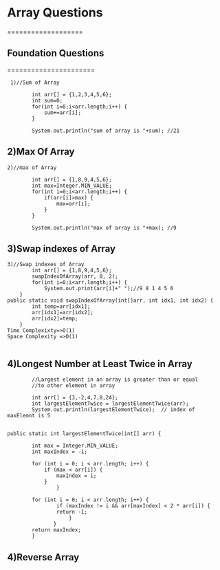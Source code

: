 # Array  Questions 
===================
## Foundation Questions
======================
```
 1)//Sum of Array
		
		int arr[] = {1,2,3,4,5,6};
		int sum=0;
		for(int i=0;i<arr.length;i++) {
			sum+=arr[i];
		}
		
		System.out.println("sum of array is "+sum); //21

```
## 2)Max Of Array

```
2)//max of Array
		
		int arr[] = {1,8,9,4,5,6};
		int max=Integer.MIN_VALUE;
		for(int i=0;i<arr.length;i++) {
			if(arr[i]>max) {
				max=arr[i];
			}
		}
		
		System.out.println("max of array is "+max); //9

```

## 3)Swap indexes of Array

```
3)//Swap indexes of Array
		int arr[] = {1,8,9,4,5,6};
		swapIndexOfArray(arr, 0, 2);
		for(int i=0;i<arr.length;i++) {
			System.out.print(arr[i]+" ");//9 8 1 4 5 6
    }
public static void swapIndexOfArray(int[]arr, int idx1, int idx2) {
		int temp=arr[idx1];
		arr[idx1]=arr[idx2];
		arr[idx2]=temp;	
	}
Time Complexixty=>O(1)
Space Complexity =>O(1)


```
## 4)Longest Number at Least Twice in Array

```
		//Largest element in an array is greater than or equal
		//to other element in array
		
		int arr[] = {3,-2,4,7,8,24};
		int largestElementTwice = largestElementTwice(arr);
		System.out.println(largestElementTwice);  // index of maxElemnt is 5


public static int largestElementTwice(int[] arr) {

		int max = Integer.MIN_VALUE;
		int maxIndex = -1;

		for (int i = 0; i < arr.length; i++) {
			if (max < arr[i]) {
				maxIndex = i;
			}
                }

		for (int i = 0; i < arr.length; i++) {
				if (maxIndex != i && arr[maxIndex] < 2 * arr[i]) {
				return -1;
			        }
               }
		return maxIndex;
		}

```
## 4)Reverse Array

```

```



